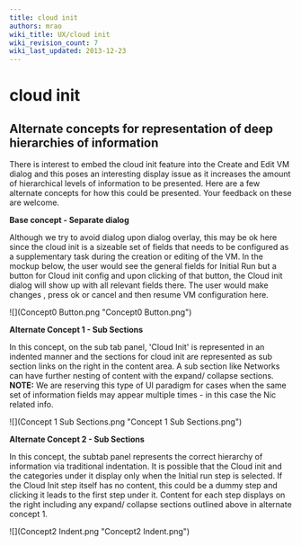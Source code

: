```yaml
---
title: cloud init
authors: mrao
wiki_title: UX/cloud init
wiki_revision_count: 7
wiki_last_updated: 2013-12-23
---
```


# cloud init

## Alternate concepts for representation of deep hierarchies of information

There is interest to embed the cloud init feature into the Create and Edit VM dialog and this poses an interesting display issue as it increases the amount of hierarchical levels of information to be presented. Here are a few alternate concepts for how this could be presented. Your feedback on these are welcome.

**Base concept - Separate dialog**

Although we try to avoid dialog upon dialog overlay, this may be ok here since the cloud init is a sizeable set of fields that needs to be configured as a supplementary task during the creation or editing of the VM. In the mockup below, the user would see the general fields for Initial Run but a button for Cloud init config and upon clicking of that button, the Cloud init dialog will show up with all relevant fields there. The user would make changes , press ok or cancel and then resume VM configuration here.

![](Concept0 Button.png "Concept0 Button.png")

**Alternate Concept 1 - Sub Sections**

In this concept, on the sub tab panel, 'Cloud Init' is represented in an indented manner and the sections for cloud init are represented as sub section links on the right in the content area. A sub section like Networks can have further nesting of content with the expand/ collapse sections. **NOTE:** We are reserving this type of UI paradigm for cases when the same set of information fields may appear multiple times - in this case the Nic related info.

![](Concept 1 Sub Sections.png "Concept 1 Sub Sections.png")

**Alternate Concept 2 - Sub Sections**

In this concept, the subtab panel represents the correct hierarchy of information via traditional indentation. It is possible that the Cloud init and the categories under it display only when the Initial run step is selected. If the Cloud Init step itself has no content, this could be a dummy step and clicking it leads to the first step under it. Content for each step displays on the right including any expand/ collapse sections outlined above in alternate concept 1.

![](Concept2 Indent.png "Concept2 Indent.png")
